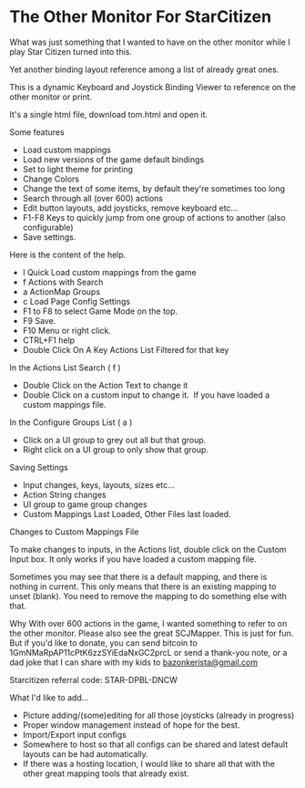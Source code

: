 # The Other Monitor For StarCitizen

What was just something that I wanted to have on the other monitor while I play Star Citizen turned into this.

Yet another binding layout reference among a list of already great ones.

This is a dynamic Keyboard and Joystick Binding Viewer to reference on the other monitor or print.

It's a single html file, download tom.html and open it.

Some features
- Load custom mappings
- Load new versions of the game default bindings
- Set to light theme for printing
- Change Colors
- Change the text of some items, by default they're sometimes too long
- Search through all (over 600) actions
- Edit button layouts, add joysticks, remove keyboard etc...
- F1-F8 Keys to quickly jump from one group of actions to another (also configurable)
- Save settings.

Here is the content of the help.
- l Quick Load custom mappings from the game
- f Actions with Search
- a ActionMap Groups
- c Load Page Config Settings
- F1 to F8 to select Game Mode on the top.
- F9 Save.
- F10 Menu or right click.
- CTRL+F1 help
- Double Click On A Key Actions List Filtered for that key

In the Actions List Search ( f )
- Double Click on the Action Text to change it
- Double Click on a custom input to change it.  If you have loaded a custom mappings file.

In the Configure Groups List ( a )
- Click on a UI group to grey out all but that group.
- Right click on a UI group to only show that group.

Saving Settings
- Input changes, keys, layouts, sizes etc...
- Action String changes
- UI group to game group changes
- Custom Mappings Last Loaded, Other Files last loaded.

Changes to Custom Mappings File

To make changes to inputs, in the Actions list, double click on the Custom Input box.
It only works if you have loaded a custom mapping file.

Sometimes you may see that there is a default mapping, and there is nothing in current.
This only means that there is an existing mapping to unset (blank). You need to remove the mapping to do something else with that.

Why
With over 600 actions in the game, I wanted something to refer to on the other monitor.
Please also see the great SCJMapper.
This is just for fun.  But if you'd like to donate, you can send bitcoin to 1GmNMaRpAP11cPtK6zzSYiEdaNxGC2prcL or send a thank-you note, or a dad joke that I can share with my kids to bazonkerista@gmail.com

Starcitizen referral code: STAR-DPBL-DNCW

What I'd like to add...
- Picture adding/(some)editing for all those joysticks  (already in progress)
- Proper window management instead of hope for the best.
- Import/Export input configs
- Somewhere to host so that all configs can be shared and latest default layouts can be had automatically.
- If there was a hosting location, I would like to share all that with the other great mapping tools that already exist.
